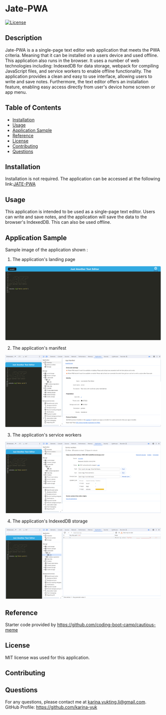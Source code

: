 # Jate-PWA

[![License](https://img.shields.io/badge/License-MIT-yellow.svg)](https://opensource.org/licenses/MIT)

## Description

Jate-PWA is a a single-page text editor web application that meets the PWA criteria. Meaning that it can be installed on a users device and used offline. This application also runs in the browser. It uses a number of web technologies including: IndexedDB for data storage, webpack for compiling JavaScript files, and service workers to enable offline functionality. The application provides a clean and easy to use interface, allowing users to write and save notes. Furthermore, the text editor offers an installation feature, enabling easy access directly from user's device home screen or app menu.

## Table of Contents

- [Installation](#installation)
- [Usage](#usage)
- [Application Sample](#application-sample)
- [Reference](#reference)
- [License](#license)
- [Contributing](#contributing)
- [Questions](#questions)

## Installation

Installation is not required. The application can be accessed at the following link:[JATE-PWA](https://whispering-sierra-93502-a7f21e01e20a.herokuapp.com)

## Usage

This application is intended to be used as a single-page text editor. Users can write and save notes, and the application will save the data to the browser's IndexedDB. This can also be used offline.

## Application Sample

Sample image of the application shown :

1. The application's landing page

<img src="/assets/text_editor_app.PNG" >

2. The application's manifest

<img src="/assets/App_manifest.PNG" >

3. The application's service workers

<img src="/assets/Service_Workers.PNG" >

4. The application's IndexedDB storage

<img src="/assets/IndexedDB_storage.PNG" >

## Reference

Starter code provided by https://github.com/coding-boot-camp/cautious-meme




## License

MIT license was used for this application.

## Contributing


## Questions

For any questions, please contact me at <karina.yukting.li@gmail.com>.
GitHub Profile: https://github.com/karina-yuk
